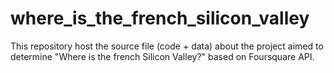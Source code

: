 # where_is_the_french_silicon_valley
This repository host the source file (code + data) about the project aimed to determine "Where is the french Silicon Valley?" based on Foursquare API.
